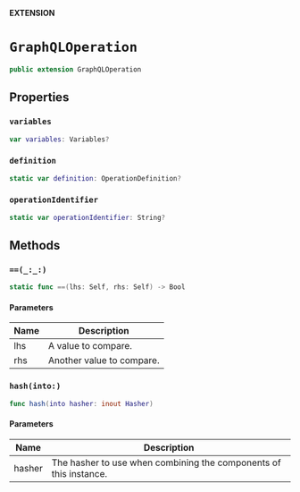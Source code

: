 **EXTENSION**

# `GraphQLOperation`
```swift
public extension GraphQLOperation
```

## Properties
### `variables`

```swift
var variables: Variables?
```

### `definition`

```swift
static var definition: OperationDefinition?
```

### `operationIdentifier`

```swift
static var operationIdentifier: String?
```

## Methods
### `==(_:_:)`

```swift
static func ==(lhs: Self, rhs: Self) -> Bool
```

#### Parameters

| Name | Description |
| ---- | ----------- |
| lhs | A value to compare. |
| rhs | Another value to compare. |

### `hash(into:)`

```swift
func hash(into hasher: inout Hasher)
```

#### Parameters

| Name | Description |
| ---- | ----------- |
| hasher | The hasher to use when combining the components of this instance. |
